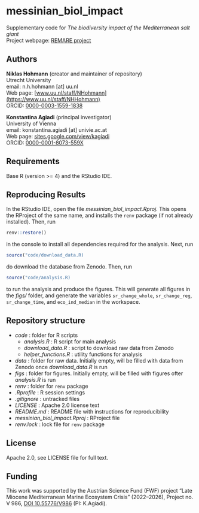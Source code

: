 # messinian_biol_impact

Supplementary code for _The biodiversity impact of the Mediterranean salt giant_  
Project webpage: [REMARE project](https://sites.google.com/view/kagiadi/projects/remare)

## Authors

__Niklas Hohmann__  (creator and maintainer of repository)  
Utrecht University  
email: n.h.hohmann [at] uu.nl  
Web page: [www.uu.nl/staff/NHohmann](https://www.uu.nl/staff/NHHohmann)  
ORCID: [0000-0003-1559-1838](https://orcid.org/0000-0003-1559-1838)

__Konstantina Agiadi__ (principal investigator)  
University of Vienna  
email: konstantina.agiadi [at] univie.ac.at  
Web page: [sites.google.com/view/kagiadi](https://sites.google.com/view/kagiadi)  
ORCID: [0000-0001-8073-559X](https://orcid.org/0000-0001-8073-559X)  

## Requirements

Base R (version >= 4) and the RStudio IDE.

## Reproducing Results

In the RStudio IDE, open the file _messinian_biol_impact.Rproj_. This opens the RProject of the same name, and installs the `renv` package (if not already installed). Then, run

```R
renv::restore()
```

in the console to install all dependencies required for the analysis. Next, run

```R
source("code/download_data.R)
```

do download the database from Zenodo. Then, run

```R
source("code/analysis.R)
```

to run the analysis and produce the figures. This will generate all figures in the _figs/_ folder, and generate the variables `sr_change_whole`, `sr_change_reg`, `sr_change_time`, and `eco_ind_median` in the workspace.

## Repository structure

* _code_ : folder for R scripts
  * _analysis.R_ : R script for main analysis
  * _download_data.R_ : script to download raw data from Zenodo
  * _helper_functions.R_ : utility functions for analysis
* _data_ : folder for raw data. Initially empty, will be filled with data from Zenodo once _download_data.R_ is run
* _figs_ : folder for figures. Initially empty, will be filled with figures ofter _analysis.R_ is run
* _renv_ : folder for `renv` package
* _.Rprofile_ : R session settings
* _.gitignore_ : untracked files
* _LICENSE_ : Apache 2.0 license text
* _README.md_ : README file with instructions for reproducibility
* _messinian_biol_impact.Rproj_ : RProject file
* _renv.lock_ : lock file for `renv` package

## License

Apache 2.0, see LICENSE file for full text.

## Funding

This work was supported by the Austrian Science Fund (FWF) project “Late Miocene Mediterranean Marine Ecosystem Crisis” (2022–2026), Project no. V 986, [DOI 10.55776/V986](https://www.doi.org/10.55776/V986) (PI: K.Agiadi).
